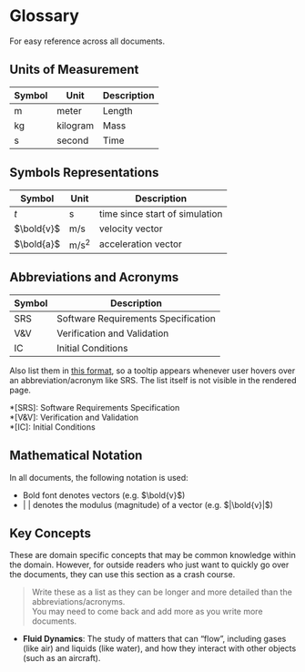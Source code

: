 # Glossary
For easy reference across all documents.

## Units of Measurement
| Symbol | Unit | Description |
| --- | --- | --- |
| $\text{m}$ | meter | Length |
| $\text{kg}$ | kilogram | Mass |
| $\text{s}$ | second | Time |

## Symbols Representations
| Symbol | Unit | Description |
| --- | --- | --- |
| $t$ | $\text{s}$ | time since start of simulation |
| $\bold{v}$ | $\text{m/s}$ | velocity vector |
| $\bold{a}$ | $\text{m/s}^2$ | acceleration vector |

## Abbreviations and Acronyms
| Symbol | Description |
| --- | --- |
| SRS | Software Requirements Specification |
| V&V | Verification and Validation |
| IC | Initial Conditions |

Also list them in [this format](https://squidfunk.github.io/mkdocs-material/reference/tooltips/#adding-abbreviations), so a tooltip appears whenever user hovers over an abbreviation/acronym like SRS. The list itself is not visible in the rendered page.

*[SRS]: Software Requirements Specification  
*[V&V]: Verification and Validation  
*[IC]: Initial Conditions  

## Mathematical Notation
In all documents, the following notation is used:
<!-- Change to your domain specific common notations -->
- Bold font denotes vectors (e.g. $\bold{v}$)
- | | denotes the modulus (magnitude) of a vector (e.g. $|\bold{v}|$)

## Key Concepts
These are domain specific concepts that may be common knowledge within the domain. However, for outside readers who just want to quickly go over the documents, they can use this section as a crash course.  
> Write these as a list as they can be longer and more detailed than the abbreviations/acronyms.  
> You may need to come back and add more as you write more documents.
- **Fluid Dynamics**: The study of matters that can “flow”, including gases (like air)
and liquids (like water), and how they interact with other objects (such as an aircraft).